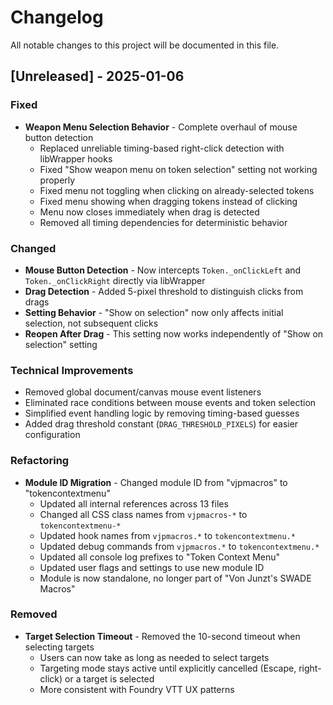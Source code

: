 # Changelog

All notable changes to this project will be documented in this file.

## [Unreleased] - 2025-01-06

### Fixed
- **Weapon Menu Selection Behavior** - Complete overhaul of mouse button detection
  - Replaced unreliable timing-based right-click detection with libWrapper hooks
  - Fixed "Show weapon menu on token selection" setting not working properly
  - Fixed menu not toggling when clicking on already-selected tokens
  - Fixed menu showing when dragging tokens instead of clicking
  - Menu now closes immediately when drag is detected
  - Removed all timing dependencies for deterministic behavior

### Changed
- **Mouse Button Detection** - Now intercepts `Token._onClickLeft` and `Token._onClickRight` directly via libWrapper
- **Drag Detection** - Added 5-pixel threshold to distinguish clicks from drags
- **Setting Behavior** - "Show on selection" now only affects initial selection, not subsequent clicks
- **Reopen After Drag** - This setting now works independently of "Show on selection" setting

### Technical Improvements
- Removed global document/canvas mouse event listeners
- Eliminated race conditions between mouse events and token selection
- Simplified event handling logic by removing timing-based guesses
- Added drag threshold constant (`DRAG_THRESHOLD_PIXELS`) for easier configuration

### Refactoring
- **Module ID Migration** - Changed module ID from "vjpmacros" to "tokencontextmenu"
  - Updated all internal references across 13 files
  - Changed all CSS class names from `vjpmacros-*` to `tokencontextmenu-*`
  - Updated hook names from `vjpmacros.*` to `tokencontextmenu.*`
  - Updated debug commands from `vjpmacros.*` to `tokencontextmenu.*`
  - Updated all console log prefixes to "Token Context Menu"
  - Updated user flags and settings to use new module ID
  - Module is now standalone, no longer part of "Von Junzt's SWADE Macros"

### Removed
- **Target Selection Timeout** - Removed the 10-second timeout when selecting targets
  - Users can now take as long as needed to select targets
  - Targeting mode stays active until explicitly cancelled (Escape, right-click) or a target is selected
  - More consistent with Foundry VTT UX patterns